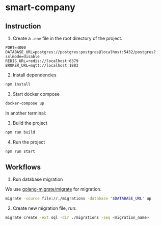 # smart-company

## Instruction

1. Create a `.env` file in the root directory of the project.

```env
PORT=4000
DATABASE_URL=postgres://postgres:postgres@localhost:5432/postgres?sslmode=disable
REDIS_URL=redis://localhost:6379
BROKER_URL=mqtt://localhost:1883
```

2. Install dependencies

```sh
npm install
```

3. Start docker compose

```sh
docker-compose up
```

In another terminal:

3. Build the project

```sh
npm run build
```

4. Run the project

```sh
npm run start
```

## Workflows

1. Run database migration

We use [golang-migrate/migrate](https://github.com/golang-migrate/migrate) for migration.

```sh
migrate -source file://./migrations -database "$DATABASE_URL" up
```

2. Create new migration file, run:

```sh
migrate create -ext sql -dir ./migrations -seq <migration_name>
```
